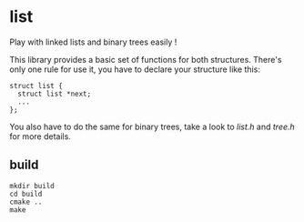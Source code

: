 # list

Play with linked lists and binary trees easily !

This library provides a basic set of functions for both structures. There's
only one rule for use it, you have to declare your structure like this:

```
struct list {
  struct list *next;
  ...
};
```

You also have to do the same for binary trees, take a look to *list.h* and
*tree.h* for more details.

## build

```
mkdir build
cd build
cmake ..
make
```
